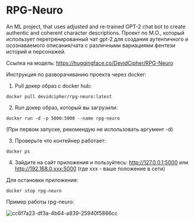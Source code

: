 # RPG-Neuro
An ML project, that uses adjusted and re-trained GPT-2 chat bot to create authentic and coherent character descriptions.
Проект по М.О., который использует перетренированный чат gpt-2 для создания аутентичного и осознаваемого описания/чата с различными вариациями фентези историй и персонажей.

Ссылка на модель: https://huggingface.co/DevidCipher/RPG-Neuro

Инструкция по разворачиванию проекта через docker: 

1. Pull докер образ с docker hub:
   
```docker pull devidcipher/rpg-neuro:latest```

2. Run докер образ, который вы загрузили:
   
```docker run -d -p 5000:5000 --name rpg-neuro```

(При первом запуске, рекомендую не использовать аргумент -d)

3. Проверьте что контейнер работает:

```docker ps```

4. Зайдите на сайт приложения и пользуйтесь:
http://127.0.0.1:5000 или http://192.168.0.xxx:5000
(где xxx - ваше положение в сети)

Для остановки приложения:

```docker stop rpg-neuro```

Пример работы rpg-neuro:

![cc6f7a23-df3a-4b64-a839-25940f5886cc](https://github.com/user-attachments/assets/ae606659-4694-4345-a6de-19cba8784418)

